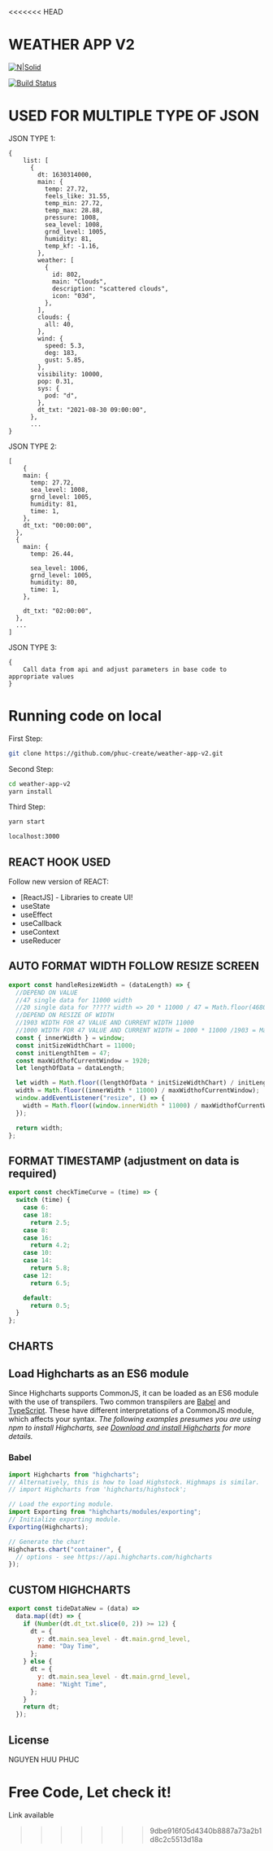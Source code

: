 <<<<<<< HEAD
# WEATHER APP V2

[![N|Solid](https://cdn.shopify.com/app-store/listing_images/eca0571692b479a33a3575370a411366/banner/CLeL47n0lu8CEAE=.jpg)](https://google.com)

[![Build Status](https://travis-ci.org/joemccann/dillinger.svg?branch=master)](http://weather-app-v2-two.vercel.app/)

# USED FOR MULTIPLE TYPE OF JSON

JSON TYPE 1:

```
{
    list: [
      {
        dt: 1630314000,
        main: {
          temp: 27.72,
          feels_like: 31.55,
          temp_min: 27.72,
          temp_max: 28.88,
          pressure: 1008,
          sea_level: 1008,
          grnd_level: 1005,
          humidity: 81,
          temp_kf: -1.16,
        },
        weather: [
          {
            id: 802,
            main: "Clouds",
            description: "scattered clouds",
            icon: "03d",
          },
        ],
        clouds: {
          all: 40,
        },
        wind: {
          speed: 5.3,
          deg: 183,
          gust: 5.85,
        },
        visibility: 10000,
        pop: 0.31,
        sys: {
          pod: "d",
        },
        dt_txt: "2021-08-30 09:00:00",
      },
      ...
}
```

JSON TYPE 2:

```
[
    {
    main: {
      temp: 27.72,
      sea_level: 1008,
      grnd_level: 1005,
      humidity: 81,
      time: 1,
    },
    dt_txt: "00:00:00",
  },
  {
    main: {
      temp: 26.44,

      sea_level: 1006,
      grnd_level: 1005,
      humidity: 80,
      time: 1,
    },

    dt_txt: "02:00:00",
  },
  ...
]
```

JSON TYPE 3:

```
{
    Call data from api and adjust parameters in base code to appropriate values
}
```

# Running code on local

First Step:

```sh
git clone https://github.com/phuc-create/weather-app-v2.git
```

Second Step:

```sh
cd weather-app-v2
yarn install
```

Third Step:

```sh
yarn start
```

```sh
localhost:3000
```

## REACT HOOK USED

Follow new version of REACT:

- [ReactJS] - Libraries to create UI!
- useState
- useEffect
- useCallback
- useContext
- useReducer

## AUTO FORMAT WIDTH FOLLOW RESIZE SCREEN

```js
export const handleResizeWidth = (dataLength) => {
  //DEPEND ON VALUE
  //47 single data for 11000 width
  //20 single data for ????? width => 20 * 11000 / 47 = Math.floor(4680)
  //DEPEND ON RESIZE OF WIDTH
  //1903 WIDTH FOR 47 VALUE AND CURRENT WIDTH 11000
  //1000 WIDTH FOR 47 VALUE AND CURRENT WIDTH = 1000 * 11000 /1903 = Math.floor(5780)
  const { innerWidth } = window;
  const initSizeWidthChart = 11000;
  const initLengthItem = 47;
  const maxWidthofCurrentWindow = 1920;
  let lengthOfData = dataLength;

  let width = Math.floor((lengthOfData * initSizeWidthChart) / initLengthItem);
  width = Math.floor((innerWidth * 11000) / maxWidthofCurrentWindow);
  window.addEventListener("resize", () => {
    width = Math.floor((window.innerWidth * 11000) / maxWidthofCurrentWindow);
  });

  return width;
};
```

## FORMAT TIMESTAMP (adjustment on data is required)

```js
export const checkTimeCurve = (time) => {
  switch (time) {
    case 6:
    case 18:
      return 2.5;
    case 8:
    case 16:
      return 4.2;
    case 10:
    case 14:
      return 5.8;
    case 12:
      return 6.5;

    default:
      return 0.5;
  }
};
```

## CHARTS

## Load Highcharts as an ES6 module

Since Highcharts supports CommonJS, it can be loaded as an ES6 module with the use of transpilers. Two common transpilers are [Babel](https://babeljs.io/) and [TypeScript](https://www.typescriptlang.org/). These have different interpretations of a CommonJS module, which affects your syntax.
_The following examples presumes you are using npm to install Highcharts, see [Download and install Highcharts](#download-and-install-highcharts) for more details._

### Babel

```js
import Highcharts from "highcharts";
// Alternatively, this is how to load Highstock. Highmaps is similar.
// import Highcharts from 'highcharts/highstock';

// Load the exporting module.
import Exporting from "highcharts/modules/exporting";
// Initialize exporting module.
Exporting(Highcharts);

// Generate the chart
Highcharts.chart("container", {
  // options - see https://api.highcharts.com/highcharts
});
```

## CUSTOM HIGHCHARTS

```js
export const tideDataNew = (data) =>
  data.map((dt) => {
    if (Number(dt.dt_txt.slice(0, 2)) >= 12) {
      dt = {
        y: dt.main.sea_level - dt.main.grnd_level,
        name: "Day Time",
      };
    } else {
      dt = {
        y: dt.main.sea_level - dt.main.grnd_level,
        name: "Night Time",
      };
    }
    return dt;
  });
```

## License

NGUYEN HUU PHUC

**Free Code, Let check it!**
=======
Link available
>>>>>>> 9dbe916f05d4340b8887a73a2b1d8c2c5513d18a
